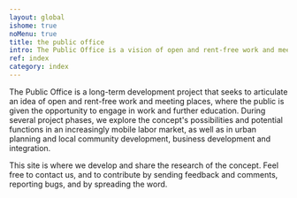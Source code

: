 ```yaml
---
layout: global
ishome: true
noMenu: true
title: the public office
intro: The Public Office is a vision of open and rent-free work and meeting places
ref: index
category: index
---
```


The Public Office is a long-term development project that seeks to articulate an idea of open and rent-free work and meeting places, where the public is given the opportunity to engage in work and further education. During several project phases, we explore the concept's possibilities and potential functions in an increasingly mobile labor market, as well as in urban planning and local community development, business development and integration.

This site is where we develop and share the research of the concept. Feel free to contact us, and to contribute by sending feedback and comments, reporting bugs, and by spreading the word.